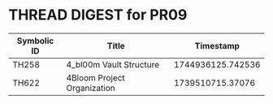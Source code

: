 # THREAD DIGEST for PR09

| Symbolic ID | Title | Timestamp |
|-------------|-------|-----------|
| TH258 | 4_bl00m Vault Structure | 1744936125.742536 |
| TH622 | 4Bloom Project Organization | 1739510715.37076 |